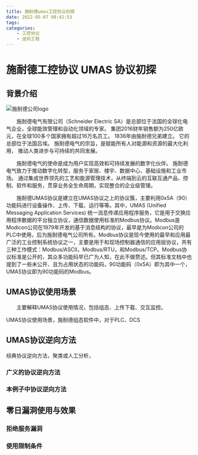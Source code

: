 ```yaml
---
title: 施耐德umas工控协议初探
date: 2022-05-07 08:42:53
tags:
categories:   
    - 工控协议
    - 逆向工程
---
```



# 施耐德工控协议 UMAS 协议初探


## 背景介绍

![施耐德公司logo](https://dss0.bdstatic.com/-0U0bnSm1A5BphGlnYG/tam-ogel/33cc8d9a4db4e02ae63d6f23ab7fd2b7_222_222.jpg
)

&emsp;&emsp;施耐德电气有限公司（Schneider Electric SA）是总部位于法国的全球化电气企业，全球能效管理和自动化领域的专家。 集团2016财年销售额为250亿欧元，在全球100多个国家拥有超过16万名员工。 1836年由施耐德兄弟建立。 它的总部位于法国吕埃。 施耐德电气的宗旨，是赋能所有人对能源和资源的最大化利用， 推动人类进步与可持续的共同发展。

&emsp;&emsp;施耐德电气的使命是成为用户实现高效和可持续发展的数字化伙伴。 施耐德电气致力于推动数字化转型，服务于家居、楼宇、数据中心、基础设施和工业市场。 通过集成世界领先的工艺和能源管理技术，从终端到云的互联互通产品、控制、软件和服务，贯穿业务全生命周期，实现整合的企业级管理。

&emsp;&emsp;施耐德UMAS协议是建立在UMAS协议之上的协议簇，主要利用0x5A（90）功能码进行设备操作、上传、下载、运行等等。其中，UMAS (Unified Messaging Application Services) 统一消息传递应用程序服务，它是用于交换应用程序数据的平台独立协议，通信数据使用标准的Modbus协议。Modbus是Modicon公司在1979年开发的基于消息结构的协议，最早是为Modicon公司的PLC中使用，后为施耐德电气公司所有。Modbus协议是现今使用的最早和应用最广泛的工业控制系统协议之一，主要是用于和现场控制器通信的应用层协议，共有三种工作模式：Modbus/ASCII，Modbus/RTU，和Modbus/TCP。Modbus协议标准是公开的，其众多功能码早已广为人知，在此不做赘述。但其标准文档中也提到了一些未公开、且为占用状态的功能码，90功能码（0x5A）即为其中一个，UMAS协议即为90功能码的Modbus。

## UMAS协议使用场景

&emsp;&emsp;主要解释UMAS协议使用情况，包括组态、上传下载、交互监控。

UMAS协议使用场景，施耐德组态软件中，对于PLC、DCS

## UMAS协议逆向方法

经典协议逆向方法，聚类或人工分析，

### 广义的协议逆向方法

### 本例子中协议逆向方法




## 零日漏洞使用与效果

### 拒绝服务漏洞

### 使用限制条件



##